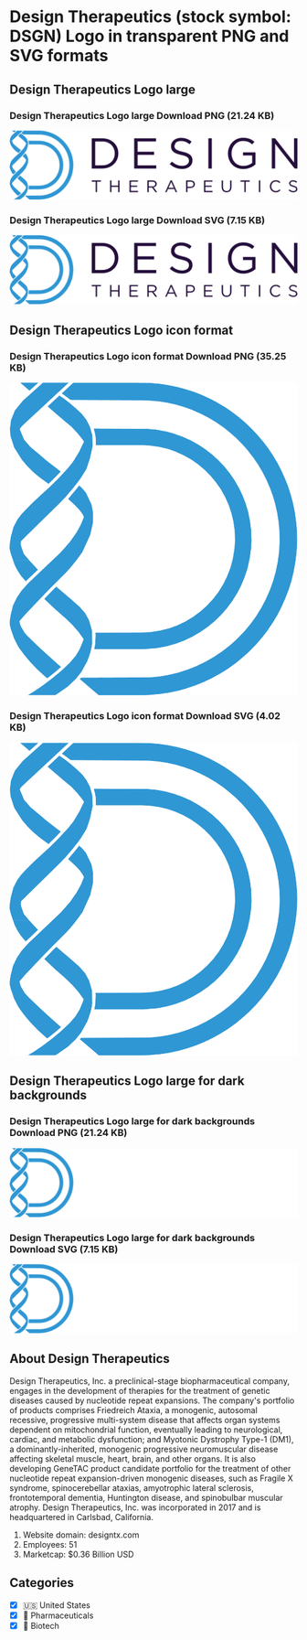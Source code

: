 # Design Therapeutics (stock symbol: DSGN) Logo in transparent PNG and SVG formats

## Design Therapeutics Logo large

### Design Therapeutics Logo large Download PNG (21.24 KB)

![Design Therapeutics Logo large Download PNG (21.24 KB)](/img/orig/DSGN_BIG-98b275a1.png)

### Design Therapeutics Logo large Download SVG (7.15 KB)

![Design Therapeutics Logo large Download SVG (7.15 KB)](/img/orig/DSGN_BIG-9b42cdbd.svg)

## Design Therapeutics Logo icon format

### Design Therapeutics Logo icon format Download PNG (35.25 KB)

![Design Therapeutics Logo icon format Download PNG (35.25 KB)](/img/orig/DSGN-e1190fc3.png)

### Design Therapeutics Logo icon format Download SVG (4.02 KB)

![Design Therapeutics Logo icon format Download SVG (4.02 KB)](/img/orig/DSGN-201e8129.svg)

## Design Therapeutics Logo large for dark backgrounds

### Design Therapeutics Logo large for dark backgrounds Download PNG (21.24 KB)

![Design Therapeutics Logo large for dark backgrounds Download PNG (21.24 KB)](/img/orig/DSGN_BIG.D-445e76ef.png)

### Design Therapeutics Logo large for dark backgrounds Download SVG (7.15 KB)

![Design Therapeutics Logo large for dark backgrounds Download SVG (7.15 KB)](/img/orig/DSGN_BIG.D-7b1b11de.svg)

## About Design Therapeutics

Design Therapeutics, Inc. a preclinical-stage biopharmaceutical company, engages in the development of therapies for the treatment of genetic diseases caused by nucleotide repeat expansions. The company's portfolio of products comprises Friedreich Ataxia, a monogenic, autosomal recessive, progressive multi-system disease that affects organ systems dependent on mitochondrial function, eventually leading to neurological, cardiac, and metabolic dysfunction; and Myotonic Dystrophy Type-1 (DM1), a dominantly-inherited, monogenic progressive neuromuscular disease affecting skeletal muscle, heart, brain, and other organs. It is also developing GeneTAC product candidate portfolio for the treatment of other nucleotide repeat expansion-driven monogenic diseases, such as Fragile X syndrome, spinocerebellar ataxias, amyotrophic lateral sclerosis, frontotemporal dementia, Huntington disease, and spinobulbar muscular atrophy. Design Therapeutics, Inc. was incorporated in 2017 and is headquartered in Carlsbad, California.

1. Website domain: designtx.com
2. Employees: 51
3. Marketcap: $0.36 Billion USD


## Categories
- [x] 🇺🇸 United States
- [x] 💊 Pharmaceuticals
- [x] 🧬 Biotech
